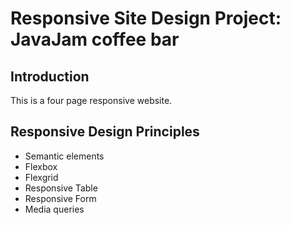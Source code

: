 # Responsive Site Design Project: JavaJam coffee bar
## Introduction
This is a four page responsive website.
## Responsive Design Principles
   - Semantic elements
   - Flexbox
   - Flexgrid
   - Responsive Table
   - Responsive Form
   - Media queries

